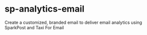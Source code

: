 # sp-analytics-email
Create a customized, branded email to deliver email analytics using SparkPost and Taxi For Email
